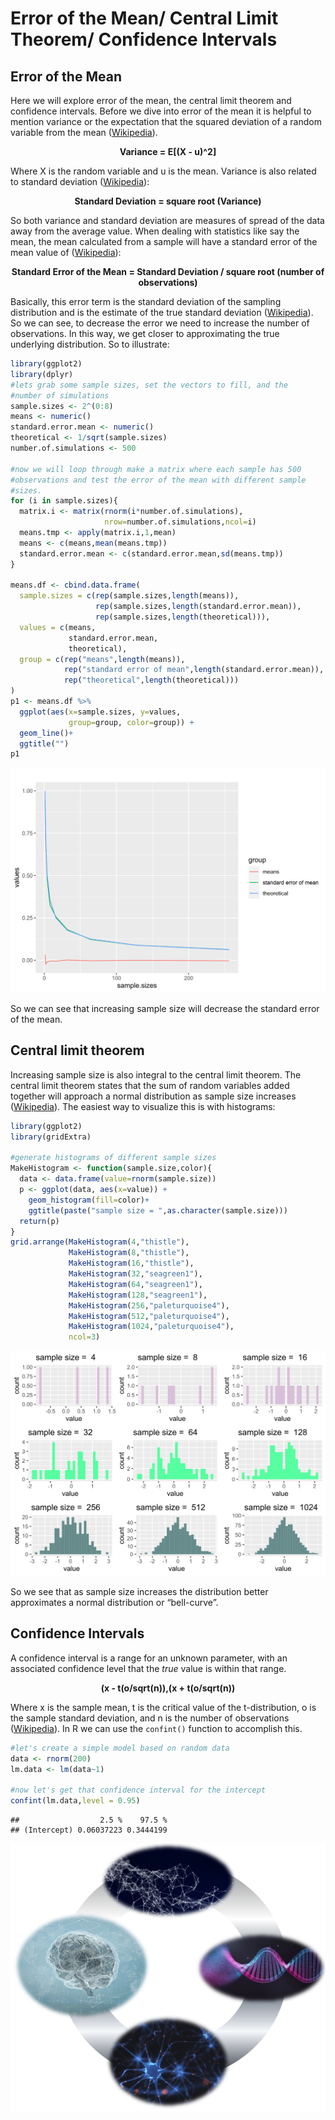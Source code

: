 Error of the Mean/ Central Limit Theorem/ Confidence Intervals
================

## Error of the Mean

Here we will explore error of the mean, the central limit theorem and
confidence intervals. Before we dive into error of the mean it is
helpful to mention variance or the expectation that the squared
deviation of a random variable from the mean
([Wikipedia](https://en.wikipedia.org/wiki/Variance)).

<center>

**Variance = E\[(X - u)^2\]**

</center>

Where X is the random variable and u is the mean. Variance is also
related to standard deviation
([Wikipedia](https://en.wikipedia.org/wiki/Variance)):

<center>

**Standard Deviation = square root (Variance)**

</center>

So both variance and standard deviation are measures of spread of the
data away from the average value. When dealing with statistics like say
the mean, the mean calculated from a sample will have a standard error
of the mean value of
([Wikipedia](https://en.wikipedia.org/wiki/Standard_error)):

<center>

**Standard Error of the Mean = Standard Deviation / square root (number
of observations)**

</center>

Basically, this error term is the standard deviation of the sampling
distribution and is the estimate of the true standard deviation
([Wikipedia](https://en.wikipedia.org/wiki/Standard_error)). So we can
see, to decrease the error we need to increase the number of
observations. In this way, we get closer to approximating the true
underlying distribution. So to illustrate:

``` r
library(ggplot2)
library(dplyr)
#lets grab some sample sizes, set the vectors to fill, and the
#number of simulations
sample.sizes <- 2^(0:8)
means <- numeric()
standard.error.mean <- numeric()
theoretical <- 1/sqrt(sample.sizes)
number.of.simulations <- 500

#now we will loop through make a matrix where each sample has 500
#observations and test the error of the mean with different sample
#sizes.
for (i in sample.sizes){
  matrix.i <- matrix(rnorm(i*number.of.simulations),
                     nrow=number.of.simulations,ncol=i)
  means.tmp <- apply(matrix.i,1,mean)
  means <- c(means,mean(means.tmp))
  standard.error.mean <- c(standard.error.mean,sd(means.tmp))
}

means.df <- cbind.data.frame(
  sample.sizes = c(rep(sample.sizes,length(means)),
                   rep(sample.sizes,length(standard.error.mean)),
                   rep(sample.sizes,length(theoretical))),
  values = c(means,
             standard.error.mean,
             theoretical),
  group = c(rep("means",length(means)),
            rep("standard error of mean",length(standard.error.mean)),
            rep("theoretical",length(theoretical)))
)
p1 <- means.df %>%
  ggplot(aes(x=sample.sizes, y=values,
             group=group, color=group)) +
  geom_line()+
  ggtitle("")
p1
```

![](error_clt_ci_files/figure-gfm/sem-1.svg)<!-- -->

So we can see that increasing sample size will decrease the standard
error of the mean.

## Central limit theorem

Increasing sample size is also integral to the central limit theorem.
The central limit theorem states that the sum of random variables added
together will approach a normal distribution as sample size increases
([Wikipedia](https://en.wikipedia.org/wiki/Central_limit_theorem)). The
easiest way to visualize this is with histograms:

``` r
library(ggplot2)
library(gridExtra)

#generate histograms of different sample sizes
MakeHistogram <- function(sample.size,color){
  data <- data.frame(value=rnorm(sample.size))
  p <- ggplot(data, aes(x=value)) + 
    geom_histogram(fill=color)+
    ggtitle(paste("sample size = ",as.character(sample.size)))
  return(p)
}
grid.arrange(MakeHistogram(4,"thistle"),
             MakeHistogram(8,"thistle"),
             MakeHistogram(16,"thistle"),
             MakeHistogram(32,"seagreen1"),
             MakeHistogram(64,"seagreen1"),
             MakeHistogram(128,"seagreen1"),
             MakeHistogram(256,"paleturquoise4"),
             MakeHistogram(512,"paleturquoise4"),
             MakeHistogram(1024,"paleturquoise4"),
             ncol=3)
```

![](error_clt_ci_files/figure-gfm/clt-1.svg)<!-- -->

So we see that as sample size increases the distribution better
approximates a normal distribution or “bell-curve”.

## Confidence Intervals

A confidence interval is a range for an unknown parameter, with an
associated confidence level that the *true* value is within that range.

<center>

**(x - t(o/sqrt(n)),(x + t(o/sqrt(n))**

</center>

Where x is the sample mean, t is the critical value of the
t-distribution, o is the sample standard deviation, and n is the number
of observations
([Wikipedia](https://en.wikipedia.org/wiki/Confidence_interval)). In R
we can use the `confint()` function to accomplish this.

``` r
#let's create a simple model based on random data
data <- rnorm(200)
lm.data <- lm(data~1)

#now let's get that confidence interval for the intercept
confint(lm.data,level = 0.95)
```

    ##                  2.5 %    97.5 %
    ## (Intercept) 0.06037223 0.3444199

![logo](images/info_graphic.PNG)
